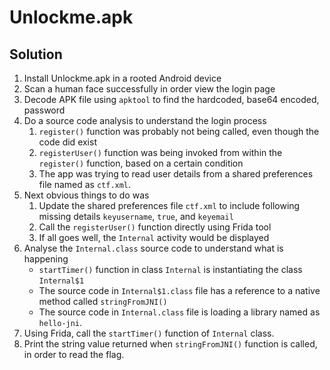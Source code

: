 # Unlockme.apk

## Solution

1. Install Unlockme.apk in a rooted Android device
2. Scan a human face successfully in order view the login page
3. Decode APK file using `apktool` to find the hardcoded, base64 encoded, password
4. Do a source code analysis to understand the login process
   1. `register()` function was probably not being called, even though the code did exist
   2. `registerUser()` function was being invoked from within the `register()` function, based on a certain condition
   3. The app was trying to read user details from a shared preferences file named as `ctf.xml`.
5. Next obvious things to do was
   1. Update the shared preferences file `ctf.xml` to include following missing details `keyusername`, `true`, and `keyemail`
   2. Call the `registerUser()` function directly using Frida tool
   3. If all goes well, the `Internal` activity would be displayed
6. Analyse the `Internal.class` source code to understand what is happening
   * `startTimer()` function in class `Internal` is instantiating the class `Internal$1`
   * The source code in `Internal$1.class` file has a reference to a native method called `stringFromJNI()`
   * The source code in `Internal.class` file is loading a library named as `hello-jni`.
7. Using Frida, call the `startTimer()` function of `Internal` class.
8. Print the string value returned when `stringFromJNI()` function is called, in order to read the flag.